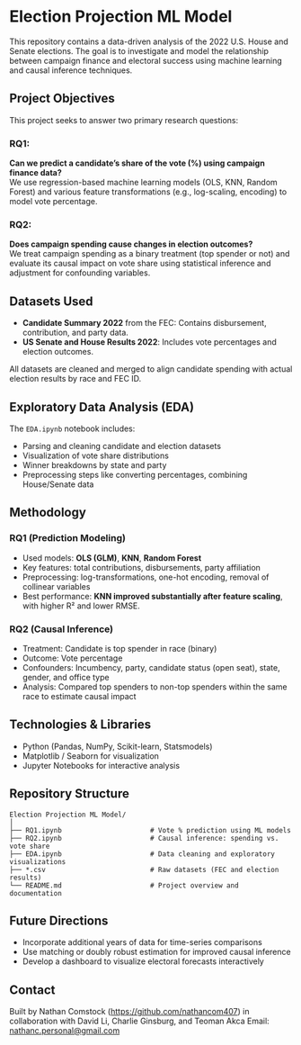 
# Election Projection ML Model

This repository contains a data-driven analysis of the 2022 U.S. House and Senate elections. The goal is to investigate and model the relationship between campaign finance and electoral success using machine learning and causal inference techniques.

## Project Objectives

This project seeks to answer two primary research questions:

### **RQ1:**  
**Can we predict a candidate’s share of the vote (%) using campaign finance data?**  
We use regression-based machine learning models (OLS, KNN, Random Forest) and various feature transformations (e.g., log-scaling, encoding) to model vote percentage.

### **RQ2:**  
**Does campaign spending cause changes in election outcomes?**  
We treat campaign spending as a binary treatment (top spender or not) and evaluate its causal impact on vote share using statistical inference and adjustment for confounding variables.

## Datasets Used

- **Candidate Summary 2022** from the FEC: Contains disbursement, contribution, and party data.
- **US Senate and House Results 2022**: Includes vote percentages and election outcomes.

All datasets are cleaned and merged to align candidate spending with actual election results by race and FEC ID.

## Exploratory Data Analysis (EDA)

The `EDA.ipynb` notebook includes:
- Parsing and cleaning candidate and election datasets
- Visualization of vote share distributions
- Winner breakdowns by state and party
- Preprocessing steps like converting percentages, combining House/Senate data

## Methodology

### RQ1 (Prediction Modeling)
- Used models: **OLS (GLM)**, **KNN**, **Random Forest**
- Key features: total contributions, disbursements, party affiliation
- Preprocessing: log-transformations, one-hot encoding, removal of collinear variables
- Best performance: **KNN improved substantially after feature scaling**, with higher R² and lower RMSE.

### RQ2 (Causal Inference)
- Treatment: Candidate is top spender in race (binary)
- Outcome: Vote percentage
- Confounders: Incumbency, party, candidate status (open seat), state, gender, and office type
- Analysis: Compared top spenders to non-top spenders within the same race to estimate causal impact

## Technologies & Libraries

- Python (Pandas, NumPy, Scikit-learn, Statsmodels)
- Matplotlib / Seaborn for visualization
- Jupyter Notebooks for interactive analysis

## Repository Structure

```
Election Projection ML Model/
│
├── RQ1.ipynb                      # Vote % prediction using ML models
├── RQ2.ipynb                      # Causal inference: spending vs. vote share
├── EDA.ipynb                      # Data cleaning and exploratory visualizations
├── *.csv                          # Raw datasets (FEC and election results)
└── README.md                      # Project overview and documentation
```

## Future Directions

- Incorporate additional years of data for time-series comparisons
- Use matching or doubly robust estimation for improved causal inference
- Develop a dashboard to visualize electoral forecasts interactively

## Contact

Built by Nathan Comstock (https://github.com/nathancom407) in collaboration with David Li, Charlie Ginsburg, and Teoman Akca 
Email: nathanc.personal@gmail.com
